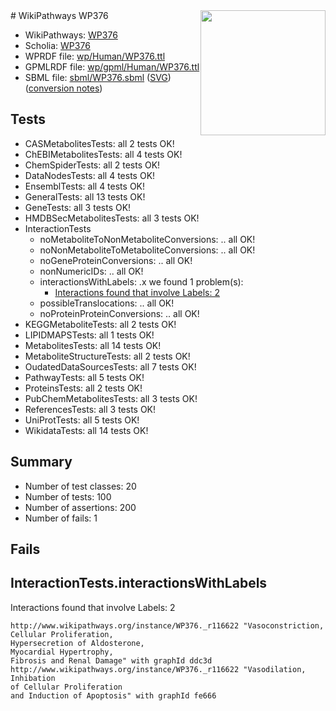 <img style="float: right; width: 200px" src="../logo.png" />
# WikiPathways WP376

* WikiPathways: [WP376](https://identifiers.org/wikipathways:WP376)
* Scholia: [WP376](https://scholia.toolforge.org/wikipathways/WP376)
* WPRDF file: [wp/Human/WP376.ttl](../wp/Human/WP376.ttl)
* GPMLRDF file: [wp/gpml/Human/WP376.ttl](../wp/gpml/Human/WP376.ttl)
* SBML file: [sbml/WP376.sbml](../sbml/WP376.sbml) ([SVG](../sbml/WP376.svg)) ([conversion notes](../sbml/WP376.txt))

## Tests
* CASMetabolitesTests: all 2 tests OK!
* ChEBIMetabolitesTests: all 4 tests OK!
* ChemSpiderTests: all 2 tests OK!
* DataNodesTests: all 4 tests OK!
* EnsemblTests: all 4 tests OK!
* GeneralTests: all 13 tests OK!
* GeneTests: all 3 tests OK!
* HMDBSecMetabolitesTests: all 3 tests OK!
* InteractionTests
    * noMetaboliteToNonMetaboliteConversions: .. all OK!
    * noNonMetaboliteToMetaboliteConversions: .. all OK!
    * noGeneProteinConversions: .. all OK!
    * nonNumericIDs: .. all OK!
    * interactionsWithLabels: .x we found 1 problem(s):
        * [Interactions found that involve Labels: 2](#630d2679)
    * possibleTranslocations: .. all OK!
    * noProteinProteinConversions: .. all OK!
* KEGGMetaboliteTests: all 2 tests OK!
* LIPIDMAPSTests: all 1 tests OK!
* MetabolitesTests: all 14 tests OK!
* MetaboliteStructureTests: all 2 tests OK!
* OudatedDataSourcesTests: all 7 tests OK!
* PathwayTests: all 5 tests OK!
* ProteinsTests: all 2 tests OK!
* PubChemMetabolitesTests: all 3 tests OK!
* ReferencesTests: all 3 tests OK!
* UniProtTests: all 5 tests OK!
* WikidataTests: all 14 tests OK!


## Summary

* Number of test classes: 20
* Number of tests: 100
* Number of assertions: 200
* Number of fails: 1

## Fails

<a name="630d2679" />

## InteractionTests.interactionsWithLabels

Interactions found that involve Labels: 2
```
http://www.wikipathways.org/instance/WP376._r116622 "Vasoconstriction, 
Cellular Proliferation,
Hypersecretion of Aldosterone,
Myocardial Hypertrophy, 
Fibrosis and Renal Damage" with graphId ddc3d
http://www.wikipathways.org/instance/WP376._r116622 "Vasodilation, Inhibation
of Cellular Proliferation
and Induction of Apoptosis" with graphId fe666
```

